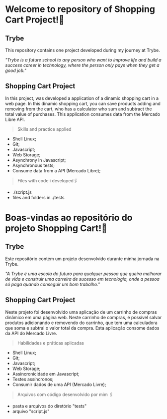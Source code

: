 # Welcome to repository of Shopping Cart Project!:rocket:


<h2>Trybe</h2>
This repository contains one project developed during my journey at Trybe.

_"Trybe is a future school to any person who want to improve life and build a success career in technology, where the person only pays when they get a good job."_

<h2>Shopping Cart Project</h2>
In this project, was developed a application of a dinamic shopping cart in a web page. In this dinamic shopping cart, you can save products adding and removing from the cart, who has a calculator who sum and subtract the total value of purchases. This application consumes data from the Mercado Libre API.

> Skills and practice applied
- Shell Linux;
- Git;
- Javascript;
- Web Storage;
- Asynchrony in Javascript;
- Asynchronous tests;
- Consume data from a API (Mercado Libre);

> Files with code i developed:paperclips:
- ./script.js
- files and folders in ./tests

# Boas-vindas ao repositório do projeto Shopping Cart!:rocket:

<h2>Trybe</h2>
Este repositório contém um projeto desenvolvido durante minha jornada na Trybe.

_"A Trybe é uma escola do futuro para qualquer pessoa que queira melhorar de vida e construir uma carreira de sucesso em tecnologia, onde a pessoa só paga quando conseguir um bom trabalho."_

<h2>Shopping Cart Project</h2>

Neste projeto foi desenvolvido uma aplicação de um carrinho de compras dinâmico em uma página web. Neste carrinho de compras, é possível salvar produtos adicionando e removendo do carrinho, que tem uma calculadora que soma e subtrai o valor total da compra. Esta aplicação consome dados da API do Mercado Livre.

> Habilidades e práticas aplicadas
- Shell Linux;
- Git;
- Javascript;
- Web Storage;
- Assincronicidade em Javascript;
- Testes assíncronos;
- Consumir dados de uma API (Mercado Livre);

> Arquivos com código desenvolvido por mim :paperclips:
- pasta e arquivos do diretório "tests"
- arquivo "script.js"

<!-- Olá, Tryber!
Esse é apenas um arquivo inicial para o README do seu projeto no qual você pode customizar e reutilizar todas as vezes que for executar o trybe-publisher.

Para deixá-lo com a sua cara, basta alterar o seguinte arquivo da sua máquina: ~/.student-repo-publisher/custom/_NEW_README.md

É essencial que você preencha esse documento por conta própria, ok?
Não deixe de usar nossas dicas de escrita de README de projetos, e deixe sua criatividade brilhar!
:warning: IMPORTANTE: você precisa deixar nítido:
- quais arquivos/pastas foram desenvolvidos por você; 
- quais arquivos/pastas foram desenvolvidos por outra pessoa estudante;
- quais arquivos/pastas foram desenvolvidos pela Trybe.
-->
